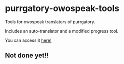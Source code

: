 # purrgatory-owospeak-tools

Tools for owospeak translators of purrgatory.

Includes an auto-translator and a modified progress tool.

You can access it [here!](https://nyutie.github.io/purrgatory-owospeak-tools/)

## Not done yet!!